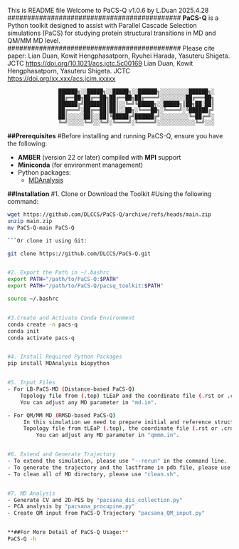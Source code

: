 This is README file
Welcome to PaCS-Q v1.0.6 by L.Duan 2025.4.28
############################################
**PaCS-Q** is a Python toolkit designed to assist with
Parallel Cascade Selection simulations (PaCS) for studying
protein structural transitions in MD and QM/MM MD level.
############################################
Please cite paper:
Lian Duan, Kowit Hengphasatporn, Ryuhei Harada, Yasuteru Shigeta. JCTC https://doi.org/10.1021/acs.jctc.5c00169
Lian Duan, Kowit Hengphasatporn, Yasuteru Shigeta. JCTC https://doi.org/xx.xxx/acs.jcim.xxxxx

                    ██████╗░░█████╗░░█████╗░░██████╗░░░░░░░░░██████╗░
                    ██╔══██╗██╔══██╗██╔══██╗██╔════╝░░░░░░░░██╔═══██╗
                    ██████╔╝███████║██║░░╚═╝╚█████╗░░█████╗║██╗██░██║
                    ██╔═══╝░██╔══██║██║░░██╗░╚═══██╗░╚════╝░╚██████╔╝
                    ██║░░░░░██║░░██║╚█████╔╝██████╔╝░░░░░░░░░╚═██╔═╝░
                    ╚═╝░░░░░╚═╝░░╚═╝░╚════╝░╚═════╝░░░░░░░░░░░░╚═╝░░░

**##Prerequisites**
#Before installing and running PaCS-Q, ensure you have the following:

- **AMBER** (version 22 or later) compiled with **MPI** support
- **Miniconda** (for environment management)
- Python packages:
  - [MDAnalysis](https://www.mdanalysis.org/)

**##Installation**
#1. Clone or Download the Toolkit
#Using the following command:

```bash
wget https://github.com/DLCCS/PaCS-Q/archive/refs/heads/main.zip
unzip main.zip
mv PaCS-Q-main PaCS-Q

```Or clone it using Git:

git clone https://github.com/DLCCS/PaCS-Q.git


#2. Export the Path in ~/.bashrc
export PATH="/path/to/PaCS-Q:$PATH"
export PATH="/path/to/PaCS-Q/pacsq_toolkit:$PATH"

source ~/.bashrc


#3.Create and Activate Conda Environment
conda create -n pacs-q
conda init
conda activate pacs-q


#4. Install Required Python Packages
pip install MDAnalysis biopython


#5. Input Files
- For LB-PaCS-MD (Distance-based PaCS-Q)
	Topology file from (.top) tLEaP and the coordinate file (.rst or .crd) obtained from after heating up step.
	You can adjust any MD parameter in "md.in".

- For QM/MM MD (RMSD-based PaCS-Q)
	 In this simulation we need to prepare initial and reference structures, as follows.
	 Topology file from tLEaP (.top), the coordinate file (.rst or .crd) obtained from after heating up step, and reference structure in PDB file format (.pdb).
         You can adjust any MD parameter in "qmmm.in".


#6. Extend and Generate Trajectory
- To extend the simulation, please use "--rerun" in the command line.
- To generate the trajectory and the lastframe in pdb file, please use "cpp.sh" and "pdb_last.sh".
- To clean all of MD directory, please use "clean.sh".


#7. MD Analysis
- Generate CV and 2D-PES by "pacsana_dis_collection.py"
- PCA analysis by "pacsana_procupine.py"
- Create QM input from PaCS-Q Trajectory "pacsana_QM_input.py"


**##For More Detail of PaCS-Q Usage:**
PaCS-Q -h

